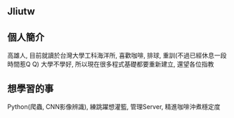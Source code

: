## Jliutw

## 個人簡介

高雄人, 目前就讀於台灣大學工科海洋所, 喜歡咖啡, 排球, 重訓(不過已經休息一段時間惹Q Q)
大學不學好, 所以現在很多程式基礎都要重新建立, 還望各位指教

## 想學習的事
Python(爬蟲, CNN影像辨識), 練跳躍想灌籃, 管理Server, 精進咖啡沖煮穩定度
